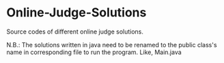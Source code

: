 # Online-Judge-Solutions
Source codes of different online judge solutions.

N.B.: The solutions written in java need to be renamed to the public class's name in corresponding file to run the program. Like,  Main.java
